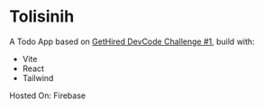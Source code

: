 # Tolisinih

A Todo App based on [GetHired DevCode Challenge #1](https://blog.gethired.id/devcode-challenge-1st/), build with:
- Vite
- React
- Tailwind

Hosted On: Firebase
